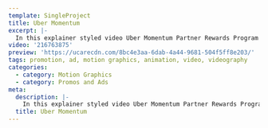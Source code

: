 ```yaml
---
template: SingleProject
title: Uber Momentum
excerpt: |-
  In this explainer styled video Uber Momentum Partner Rewards Program is explained to the viewer – essentially a how to guide on the rewards program exclusively for Uber driver-partners and Uber eats courier drivers.  This video explains how points are earned and redeemed on partners like Caltex, AutoGuru, Westpac, Optus and goodlife – the higher the status the better the savings
video: '216763875'
preview: 'https://ucarecdn.com/8bc4e3aa-6dab-4a44-9681-504f5ff8e203/'
tags: promotion, ad, motion graphics, animation, video, videography
categories:
  - category: Motion Graphics
  - category: Promos and Ads
meta:
  description: |-
    In this explainer styled video Uber Momentum Partner Rewards Program is explained to the viewer – essentially a how to guide on the rewards program exclusively for Uber driver-partners and Uber eats courier drivers.  This video explains how points are earned and redeemed on partners like Caltex, AutoGuru, Westpac, Optus and goodlife – the higher the status the better the savings
  title: Uber Momentum
---
```

